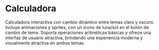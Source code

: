 # Calculadora
Calculadora interactiva con cambio dinámico entre temas claro y oscuro. Incluye animaciones y sprites, con un ícono de luna/sol en el botón de cambio de tema. Soporta operaciones aritméticas básicas y ofrece una interfaz de usuario atractiva, brindando una experiencia moderna y visualmente atractiva en ambos temas.
